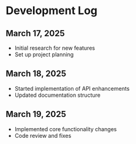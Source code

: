 # Development Log

## March 17, 2025
- Initial research for new features
- Set up project planning

## March 18, 2025
- Started implementation of API enhancements
- Updated documentation structure

## March 19, 2025
- Implemented core functionality changes
- Code review and fixes
